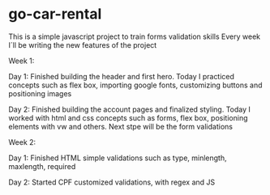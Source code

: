 # go-car-rental


This is a simple javascript project to train forms validation skills
Every week I´ll be writing the new features of the project

Week 1:

Day 1:
    Finished building the header and first hero. Today I practiced concepts such as flex box, importing google fonts, customizing buttons and positioning images

Day 2:
    Finished building the account pages and finalized styling. Today I worked with html and css concepts such as forms, flex box, positioning elements with vw
and others. Next stpe will be the form validations

Week 2:

Day 1: 
    Finished HTML simple validations such as type, minlength, maxlength, required

Day 2:
    Started CPF customized validations, with regex and JS